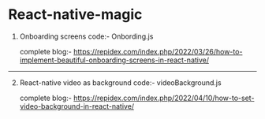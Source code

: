 # React-native-magic

1. Onboarding screens code:- Onbording.js

    complete blog:- https://repidex.com/index.php/2022/03/26/how-to-implement-beautiful-onboarding-screens-in-react-native/
    
---------------------------------------------------------------------------------------------------------------------------------------------------------------------

2. React-native video as background code:- videoBackground.js

    complete blog:- https://repidex.com/index.php/2022/04/10/how-to-set-video-background-in-react-native/
